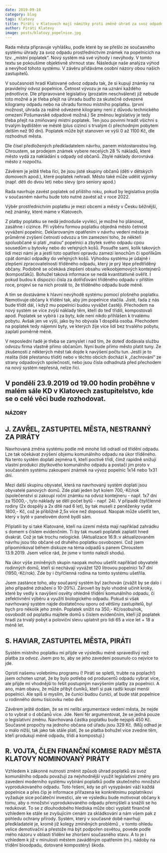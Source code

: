 ```yaml
---
date: 2019-09-18
category: blog
tags: Klatovy
title: Piráti v Klatovech mají námitky proti změně úhrad za svoz odpadu prosazované vedením města
author: Piráti Klatovy
image: posts/klatovy_popelnice.jpg
---
```


Rada města připravuje vyhlášku, podle které by se přešlo ze současného systému úhrady za svoz odpadu prostřednictvím známek na popelnicích na tzv. „místní poplatek“. Nový systém má své výhody i nevýhody. V tomto textu se pokoušíme objektivně shrnout stav. Následuje naše analýza výhod a nevýhod tohoto systému. V závěru přidáváme osobní názory obou našich zastupitelů.

V současnosti hradí Klatované odvoz odpadu tak, že si kupují známky na pravidelný odvoz popelnice. Četnost vývozu je na uznání každého jednotlivce. Dle připravované legislativy (prozatím neschválené) již nebude toto možné a je třeba přejít na úhradu buďto za skutečně odvezené kilogramy odpadu nebo na úhradu formou místního poplatku. (první možnost, úhrada za reálně odvezené kilogramy není z důvodu technického omezení Pošumavské odpadové možná.) Se změnou legislativy je tedy třeba přejít na zmiňovaný místní poplatek. Ten jsou povinni hradit všichni s trvalým bydlištěm ve městě (plus cizinci s trvalým či přechodným pobytem delším než 90 dní). Poplatek může být stanoven ve výši 0 až 1100 Kč, dle rozhodnutí města.

Dle čísel předložených předkladatelem návrhu, panem místostarostou Ing. Chroustem, se prodejem známek vybere necelých 28 % nákladů, které město vydá za nakládání s odpady od občanů. Zbylé náklady dorovnává město z rozpočtu.

Závěrem je ještě třeba říci, že jsou jisté skupiny občanů (děti v dětských domovech apod.), které poplatek nehradí. Město také může udělit výjimky (např. děti do dvou let) nebo slevy (pro seniory apod.)

Rada navrhuje zavést poplatek od příštího roku, pokud by legislativa prošla v současném návrhu bude toto nutné zavést až v roce 2022.

Výběr prostřednictvím poplatku je mezi obcemi a městy v Česku běžnější, než známky, které máme v Klatovech.

Z platby poplatku se nedá jednoduše vyvléci, je možné ho plánovat, zasáhne i cizince. Při výběru formou poplatku objedná město četnost vyvážení popelnic. Deklarovaným opatřením v návrhu vedení města je průměrné zvýšení četnosti odvozu a tím zamezení toho, že někteří spoluobčané si platí „malou“ popelnici a zbytek svého odpadu cpou sousedům u bytovky nebo do veřejných košů. Posuďte sami, kolik takových lidí mezi námi je a jestli toto opatření opravdu zamezí lenochům či spořílkům cpát domácí odpadky do veřejných košů. Výhodou systému je údajně i zlepšení zpracovatelnosti tříděného odpadu, který je prý lépe předtříděný občany. Podobně se očekává zlepšení obsahu velkoobjemových kontejnerů (komposťáků). Bohužel taková informace se nedá kvantitativně ověřit. I pokud budou k dispozici čísla za dotřiďování tříděného odpadu v příštím roce, projeví se na nich prostě to, že tříděného odpadu bude méně.

A tím se dostáváme k hlavní nevýhodě systému pomocí plošného poplatku. Nemotivuje občany k třídění tak, aby jim popelnice stačila. Jistě, řada z nás bude třídit dál, i když mu popelnici budou vyvážet častěji. Přechodem na nový systém se více zvýší náklady těm, kteří do teď třídili, kompostovali apod. Poplatek se vybírá i za byty, kde není nikdo přihlášen k trvalému pobytu. Avšak jen ve výši, jako by ho obývala 1 dospělá osoba. Přechodem na poplatek tedy nájemní byty, ve kterých žije více lidí bez trvalého pobytu, zaplatí poměrně méně.

V neposlední řadě je třeba se zamyslet i nad tím, že doteď dodávala službu odvozu firma vlastně přímo občanům. Nyní bude přímo město platit tuny. Ze zkušenosti z některých měst tak dojde k navýšení počtu tun. Jestli je to realita (lidé přestanou třídit) nebo v těchto obcích dochází k „čachrování“ ze strany odpadových společností, nebo jsou čísla odhadnutá před přechodem na nový systém nepřesná, nelze říci.

## V pondělí 23.9.2019 od 19.00 hodin proběhne v malém sále KD v Klatovech zastupitelstvo, kde se o celé věci bude rozhodovat.

### NÁZORY
## J. ZAVŘEL, ZASTUPITEL MĚSTA, NESTRANNÝ ZA PIRÁTY
Navrhovaná změna systému podle mě mnohé lidi odradí od třídění odpadu. Lze tak očekávat zvýšení objemu komunálního odpadu na úkor tříděného. Na tento systém doplatí zejména ti, kteří poctivě třídí, čímž rapidně snižují vlastní produkci zbytkového komunálního odpadu a postačí jim proto v současném systému zakoupení známek na vývoz popelnic 1x14 nebo 1x31 dní.

Mezi další skupinu obyvatel, která na navrhovaný systém doplatí jsou obyvatelé panových domů. Zde platí jeden byt kolem 700,-Kč/rok (společenství si zakoupí roční známku na odvoz kontejneru - např. 1x7 dní za 15000,-, tyto náklady se dělí počet bytů - např. 24). V případě čtyřčlenné rodiny (2x dospělý a 2x dítě nad 6 let), by tak museli z peněženky vydat 1800,- Kč, což je přibližně 2,5x více než doposud. Naopak může ušetřit ten, který v bytě v panelovém domě bydlí sám.

Připlatili by si také Klatované, kteří na území města mají například zahrádku s domem s číslem evidenčním. Ti by tak museli poplatek zaplatit hned dvakrát. Což je tak trochu nelogické. (Aktualizace 16.9.:v aktualizovaném návrhu jsou tito občané od druhého poplatku osvobozeni. Což jsem připomínkoval během diskuze na téma odpadů s panem Chroustem 13.9.2019. Jsem velice rád, že jsme v tomto nalezli shodu).

Na úkor výše zmíněných skupin naopak mohou ušetřit například obyvatelé rodinných domů, kteří si nechávají vyvážet 120 litrovou popelnici 1x7 dní (1950,-Kč/rok). Zde by i čtyřčlenná rodina na tomto systému ušetřila. 

Jsem zastánce toho, aby současný systém byl zachován (zvážit by se dalo i jeho případné zdražení o 10-20%). Zároveň by bylo vhodné učinit kroky, které by vedly k navýšení osvěty ohledně třídění komunálního odpadu, či zefektivnění výběru a využití biologického odpadu. Pokud si však navrhovaný systém najde dostatečnou oporu od většiny zastupitelů, byl bych pro několik jeho změn. Poplatek snížit na 350,- Kč/osobu/rok, osvobodit od poplatku majitele domů s číslem evidenčním, kteří již poplatek hradí za trvalý pobyt a poloviční slevu uplatnit pro lidi 65 a více let + 18 a méně let. 

## S. HAVIAR, ZASTUPITEL MĚSTA, PIRÁTI
Systém místního poplatku mi přijde ve výsledku méně spravedlivý než platba za odvoz. Jsem pro to, aby se jeho zavedení posunulo co nejvíce to jde.

Oproti našemu volebnímu programu (! Piráti se spletli, trubte na poplach!) jsem ochoten uznat, že by bylo potřeba od producentů odpadu vybrat více, ale přijde mi vhodnější to řešit postupným navýšením platby za popelnici. A ano, mám obavu, že může přibýt čuníků, kteří si pak radši koupí menší popelnici. Ale spíš si myslím, že čuníci budou čuníci, ať bude stát popelnice u rodinného domu tisícovku nebo dvě.

Závěrem ještě dodám, že se mi nelíbí argumentace vedení města, že nejde o to vybrat o d občanů více. Jde. Není fér argumentovat, že se jedná pouze o legislativní změnu. Navrhovaná částka poplatku bude nejspíš 450 Kč. Současné propočty na jednoho občana od úřadu jsou 329 Kč. (Můj odhad je o málo nižší, tak jako tak stále platí, že se platba bohužel více zvedne těm, kteří produkují méně odpadu, třídí a kompostují.)

## R. VOJTA, ČLEN FINANČNÍ KOMISE RADY MĚSTA KLATOVY NOMINOVANÝ PIRÁTY
Vzhledem k zákonné nutnosti změnit způsob úhrad poplatků za svoz komunálního odpadu považuji za nejvhodnější využít legislativní změny pro zavedení moderního systému vybírání poplatků podle skutečného množství vyprodukovaného odpadu. Toto řešení, kdy se při vysypávání váží každá popelnice a přes čip je informace přiřazena ke konkrétnímu poplatníkovi vyžaduje sice počáteční investici, ale ve výsledku bude motivovat občany k tomu, aby o množství vyprodukovaného odpadu přemýšleli a snažili se ho redukovat. To se z dlouhodobého hlediska může obci vyplatit finančně vzhledem ke stále se zvyšujícím cenám za skládkování a nám všem pak z pohledu ochrany přírody. Systém, který v současné době navrhují předkladatelé je, kromě již kolegy zmíněných problémů , v tomto ohledu velice demotivační a přestože má být podpořen osvětou, povede podle mého názoru v oblasti třídění ke zhoršení současného stavu. A to je i vzhledem k již v minulosti městem zaváděným opatřením (m.j. nádoby na třídění bioodpadu, dotované kompostéry) škoda.
